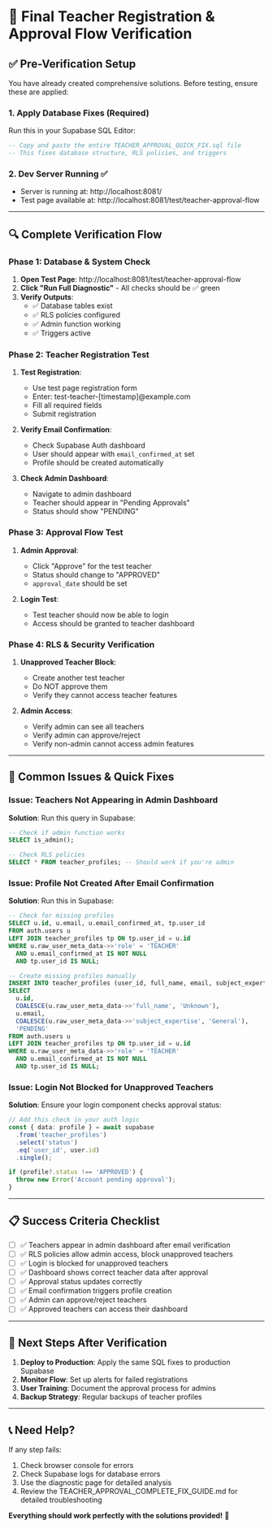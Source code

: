 # 🎯 Final Teacher Registration & Approval Flow Verification

## ✅ **Pre-Verification Setup**

You have already created comprehensive solutions. Before testing, ensure these are applied:

### 1. **Apply Database Fixes** (Required)
Run this in your Supabase SQL Editor:
```sql
-- Copy and paste the entire TEACHER_APPROVAL_QUICK_FIX.sql file
-- This fixes database structure, RLS policies, and triggers
```

### 2. **Dev Server Running** ✅
- Server is running at: http://localhost:8081/
- Test page available at: http://localhost:8081/test/teacher-approval-flow

---

## 🔍 **Complete Verification Flow**

### **Phase 1: Database & System Check**
1. **Open Test Page**: http://localhost:8081/test/teacher-approval-flow
2. **Click "Run Full Diagnostic"** - All checks should be ✅ green
3. **Verify Outputs**:
   - ✅ Database tables exist
   - ✅ RLS policies configured
   - ✅ Admin function working
   - ✅ Triggers active

### **Phase 2: Teacher Registration Test**
1. **Test Registration**: 
   - Use test page registration form
   - Enter: test-teacher-[timestamp]@example.com
   - Fill all required fields
   - Submit registration

2. **Verify Email Confirmation**:
   - Check Supabase Auth dashboard
   - User should appear with `email_confirmed_at` set
   - Profile should be created automatically

3. **Check Admin Dashboard**:
   - Navigate to admin dashboard
   - Teacher should appear in "Pending Approvals"
   - Status should show "PENDING"

### **Phase 3: Approval Flow Test**
1. **Admin Approval**:
   - Click "Approve" for the test teacher
   - Status should change to "APPROVED"
   - `approval_date` should be set

2. **Login Test**:
   - Test teacher should now be able to login
   - Access should be granted to teacher dashboard

### **Phase 4: RLS & Security Verification**
1. **Unapproved Teacher Block**:
   - Create another test teacher
   - Do NOT approve them
   - Verify they cannot access teacher features

2. **Admin Access**:
   - Verify admin can see all teachers
   - Verify admin can approve/reject
   - Verify non-admin cannot access admin features

---

## 🚨 **Common Issues & Quick Fixes**

### **Issue: Teachers Not Appearing in Admin Dashboard**
**Solution**: Run this query in Supabase:
```sql
-- Check if admin function works
SELECT is_admin();

-- Check RLS policies
SELECT * FROM teacher_profiles; -- Should work if you're admin
```

### **Issue: Profile Not Created After Email Confirmation**
**Solution**: Run this in Supabase:
```sql
-- Check for missing profiles
SELECT u.id, u.email, u.email_confirmed_at, tp.user_id
FROM auth.users u
LEFT JOIN teacher_profiles tp ON tp.user_id = u.id
WHERE u.raw_user_meta_data->>'role' = 'TEACHER'
  AND u.email_confirmed_at IS NOT NULL
  AND tp.user_id IS NULL;

-- Create missing profiles manually
INSERT INTO teacher_profiles (user_id, full_name, email, subject_expertise, status)
SELECT 
  u.id,
  COALESCE(u.raw_user_meta_data->>'full_name', 'Unknown'),
  u.email,
  COALESCE(u.raw_user_meta_data->>'subject_expertise', 'General'),
  'PENDING'
FROM auth.users u
LEFT JOIN teacher_profiles tp ON tp.user_id = u.id
WHERE u.raw_user_meta_data->>'role' = 'TEACHER'
  AND u.email_confirmed_at IS NOT NULL
  AND tp.user_id IS NULL;
```

### **Issue: Login Not Blocked for Unapproved Teachers**
**Solution**: Ensure your login component checks approval status:
```typescript
// Add this check in your auth logic
const { data: profile } = await supabase
  .from('teacher_profiles')
  .select('status')
  .eq('user_id', user.id)
  .single();

if (profile?.status !== 'APPROVED') {
  throw new Error('Account pending approval');
}
```

---

## 📋 **Success Criteria Checklist**

- [ ] ✅ Teachers appear in admin dashboard after email verification
- [ ] ✅ RLS policies allow admin access, block unapproved teachers
- [ ] ✅ Login is blocked for unapproved teachers
- [ ] ✅ Dashboard shows correct teacher data after approval
- [ ] ✅ Approval status updates correctly
- [ ] ✅ Email confirmation triggers profile creation
- [ ] ✅ Admin can approve/reject teachers
- [ ] ✅ Approved teachers can access their dashboard

---

## 🎯 **Next Steps After Verification**

1. **Deploy to Production**: Apply the same SQL fixes to production Supabase
2. **Monitor Flow**: Set up alerts for failed registrations
3. **User Training**: Document the approval process for admins
4. **Backup Strategy**: Regular backups of teacher profiles

---

## 📞 **Need Help?**

If any step fails:
1. Check browser console for errors
2. Check Supabase logs for database errors
3. Use the diagnostic page for detailed analysis
4. Review the TEACHER_APPROVAL_COMPLETE_FIX_GUIDE.md for detailed troubleshooting

**Everything should work perfectly with the solutions provided!** 🚀
